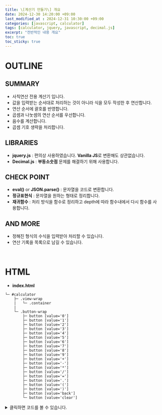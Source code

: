 ```yaml
---
title: \[계산기 만들기\] 개요
date: 2024-12-30 14:20:00 +09:00
last_modified_at : 2024-12-31 10:30:00 +09:00
categories: [javascript, calculator]
tags: [calculator, jquery, javascript, decimal.js]
excerpt: "전반적인 내용 개요"
toc: true
toc_sticky: true
---
```


# OUTLINE

## SUMMARY
- 사칙연산 전용 계산기 입니다.
- 값을 입력받는 순서대로 처리하는 것이 아니라 식을 모두 작성한 후 연산합니다.
- 연산 순서에 괄호를 반영합니다.
- 곱셈과 나눗셈의 연산 순서를 우선합니다.
- 음수를 계산합니다.
- 곱셈 기호 생략을 처리합니다.

## LIBRARIES
- **jquery.js** : 편의상 사용하였습니다. **Vanilla JS**로 변환해도 상관없습니다.
- **Decimal.js** : **부동소숫점** 문제를 해결하기 위해 사용합니다.

## CHECK POINT
- **eval()** or **JSON.parse()** : 문자열을 코드로 변환합니다.
- **정규표현식** : 문자열을 원하는 형태로 정리합니다.
- **재귀함수** : 처리 방식을 함수로 정리하고 depth에 따라 함수내에서 다시 함수를 사용합니다.

## AND MORE
- 정해진 형식의 수식을 입력받아 처리할 수 있습니다.
- 연산 기록을 목록으로 남길 수 있습니다.

<br/>

# HTML

- **index.html**

```
└─ #calculator
    ├─ .view-wrap
    |   └─ .container
    |
    └─ .button-wrap
        ├─ button [value='0']
        ├─ button [value='1']
        ├─ button [value='2']
        ├─ button [value='3']
        ├─ button [value='4']
        ├─ button [value='5']
        ├─ button [value='6']
        ├─ button [value='7']
        ├─ button [value='8']
        ├─ button [value='9']
        ├─ button [value='+']
        ├─ button [value='-']
        ├─ button [value='*']
        ├─ button [value='/']
        ├─ button [value='=']
        ├─ button [value='.']
        ├─ button [value='(']
        ├─ button [value=')']
        ├─ button [value='back']
        └─ button [value='clear']
```

<details>
  <summary>클릭하면 코드를 볼 수 있습니다.</summary>
  <div markdown="1">
  
```html
<!DOCTYPE html>
<html lang="ko" data-whatinput="keyboard" data-whatintent="mouse"
 class="whatinput-types-initial fa-events-icons-ready whatinput-types-keyboard">

<head>
  <title>계산기</title>
  <meta charset="UTF-8">
  <!-- some metas, css... -->
  <script type="text/javascript" src="https://code.jquery.com/jquery-3.7.0.slim.min.js"></script>
  <script type="text/javascript" src="https://cdnjs.cloudflare.com/ajax/libs/decimal.js/9.0.0/decimal.min.js"></script>
  <script type="text/javascript" src="js/calculator.js"></script>
  <script>
    $(document).ready(function() {
      Calc.init();
    });
  </script>
</head>

<body>
  <div id="calculator">
    <header></header>
    <section>
      <div class="view-wrap"></div>
      <div class="button-wrap">
        <ul>
          <li>
            <button value="7" title="7">7</button>
            <button value="8" title="8">8</button>
            <button value="9" title="9">9</button>
            <button value="+" title="&#43;">&#43;</button>
          </li>
          <li>
            <button value="4" title="4">4</button>
            <button value="5" title="5">5</button>
            <button value="6" title="6">6</button>
            <button value="-" title="&#45;">&#45;</button>
          </li>
          <li>
            <button value="1" title="1">1</button>
            <button value="2" title="2">2</button>
            <button value="3" title="3">3</button>
            <button value="*" title="&#215;">&#215;</button>
          </li>
          <li>
            <button value="back" title="&#8592;">&#8592;</button>
            <button value="0" title="0">0</button>
            <button value="." title=".">.</button>
            <button value="/" title="&#247;">&#247;</button>
          </li>
          <li>
            <button value="(" title="(">(</button>
            <button value=")" title=")">)</button>
            <button value="clear" title="다시 하기">C</button>
            <button value="=" title="&#61;">&#61;</button>
          </li>
        </ul>
      </div>
    </section>
  </div>
</body>
</html>
```
  </div>
</details>

<br/>